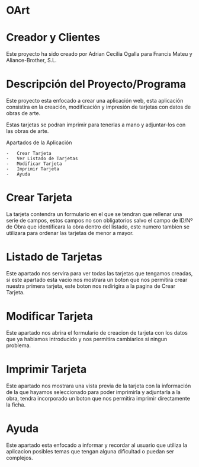 # OArt


# Creador y Clientes
Este proyecto ha sido creado por Adrian Cecilia Ogalla para Francis Mateu y Aliance-Brother, S.L.


# Descripción del Proyecto/Programa

Este proyecto esta enfocado a crear una aplicación web, esta aplicación consistira en la creación, modificación y impresión de tarjetas con datos de obras de arte.

Estas tarjetas se podran imprimir para tenerlas a mano y adjuntar-los con las obras de arte.


Apartados de la Aplicación

    -   Crear Tarjeta
    -   Ver Listado de Tarjetas
    -   Modificar Tarjeta
    -   Imprimir Tarjeta
    -   Ayuda


#  Crear Tarjeta

La tarjeta contendra un formulario en el que se tendran que rellenar una serie de campos, estos campos no son obligatorios salvo el campo de ID/Nº de Obra que identificara la obra dentro del listado, este numero tambien se utilizara para ordenar las tarjetas de menor a mayor.


# Listado de Tarjetas

Este apartado nos servira para ver todas las tarjetas que tengamos creadas, si este apartado esta vacio nos mostrara un boton que nos permitira crear nuestra primera tarjeta, este boton nos redirigira a la pagina de Crear Tarjeta.


# Modificar Tarjeta

Este apartado nos abrira el formulario de creacion de tarjeta con los datos que ya habiamos introducido y nos permitira cambiarlos si ningun problema.


# Imprimir Tarjeta

Este apartado nos mostrara una vista previa de la tarjeta con la información de la que hayamos seleccionado para poder imprimirla y adjuntarla a la obra, tendra incorporado un boton que nos permitira imprimir directamente la ficha.


# Ayuda

Este apartado esta enfocado a informar y recordar al usuario que utiliza la aplicacion posibles temas que tengan alguna dificultad o puedan ser complejos.

